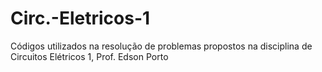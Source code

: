 # Circ.-Eletricos-1
Códigos utilizados na resolução de problemas propostos na disciplina de Circuitos Elétricos 1, Prof. Edson Porto
